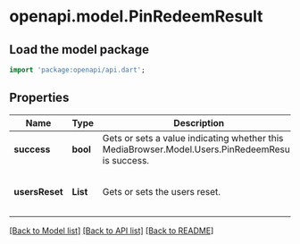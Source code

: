 # openapi.model.PinRedeemResult

## Load the model package
```dart
import 'package:openapi/api.dart';
```

## Properties
Name | Type | Description | Notes
------------ | ------------- | ------------- | -------------
**success** | **bool** | Gets or sets a value indicating whether this MediaBrowser.Model.Users.PinRedeemResult is success. | [optional] 
**usersReset** | **List<String>** | Gets or sets the users reset. | [optional] [default to const []]

[[Back to Model list]](../README.md#documentation-for-models) [[Back to API list]](../README.md#documentation-for-api-endpoints) [[Back to README]](../README.md)



